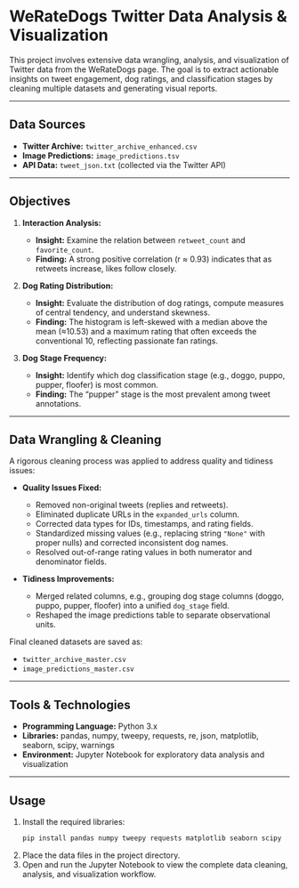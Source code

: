 # WeRateDogs Twitter Data Analysis & Visualization

This project involves extensive data wrangling, analysis, and visualization of Twitter data from the WeRateDogs page. The goal is to extract actionable insights on tweet engagement, dog ratings, and classification stages by cleaning multiple datasets and generating visual reports.

---

## Data Sources

- **Twitter Archive:** `twitter_archive_enhanced.csv`  
- **Image Predictions:** `image_predictions.tsv`  
- **API Data:** `tweet_json.txt` (collected via the Twitter API)

---

## Objectives

1. **Interaction Analysis:**  
   - **Insight:** Examine the relation between `retweet_count` and `favorite_count`.  
   - **Finding:** A strong positive correlation (r ≈ 0.93) indicates that as retweets increase, likes follow closely.

2. **Dog Rating Distribution:**  
   - **Insight:** Evaluate the distribution of dog ratings, compute measures of central tendency, and understand skewness.  
   - **Finding:** The histogram is left-skewed with a median above the mean (≈10.53) and a maximum rating that often exceeds the conventional 10, reflecting passionate fan ratings.

3. **Dog Stage Frequency:**  
   - **Insight:** Identify which dog classification stage (e.g., doggo, puppo, pupper, floofer) is most common.  
   - **Finding:** The “pupper” stage is the most prevalent among tweet annotations.

---

## Data Wrangling & Cleaning

A rigorous cleaning process was applied to address quality and tidiness issues:
- **Quality Issues Fixed:**
  - Removed non-original tweets (replies and retweets).
  - Eliminated duplicate URLs in the `expanded_urls` column.
  - Corrected data types for IDs, timestamps, and rating fields.
  - Standardized missing values (e.g., replacing string `"None"` with proper nulls) and corrected inconsistent dog names.
  - Resolved out-of-range rating values in both numerator and denominator fields.

- **Tidiness Improvements:**
  - Merged related columns, e.g., grouping dog stage columns (doggo, puppo, pupper, floofer) into a unified `dog_stage` field.
  - Reshaped the image predictions table to separate observational units.

Final cleaned datasets are saved as:
- `twitter_archive_master.csv`
- `image_predictions_master.csv`

---

## Tools & Technologies

- **Programming Language:** Python 3.x  
- **Libraries:** pandas, numpy, tweepy, requests, re, json, matplotlib, seaborn, scipy, warnings  
- **Environment:** Jupyter Notebook for exploratory data analysis and visualization

---

## Usage

1. Install the required libraries:
   ```bash
   pip install pandas numpy tweepy requests matplotlib seaborn scipy
   ```
2. Place the data files in the project directory.
3. Open and run the Jupyter Notebook to view the complete data cleaning, analysis, and visualization workflow.
